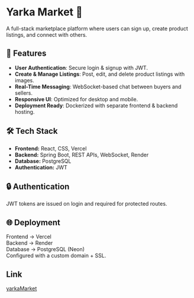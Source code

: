 # Yarka Market 🛒  
A full-stack marketplace platform where users can sign up, create product listings, and connect with others.  

## 🚀 Features
- **User Authentication**: Secure login & signup with JWT.  
- **Create & Manage Listings**: Post, edit, and delete product listings with images.  
- **Real-Time Messaging**: WebSocket-based chat between buyers and sellers.  
- **Responsive UI**: Optimized for desktop and mobile.  
- **Deployment Ready**: Dockerized with separate frontend & backend hosting.

## 🛠️ Tech Stack
- **Frontend:** React, CSS, Vercel  
- **Backend:** Spring Boot, REST APIs, WebSocket, Render  
- **Database:** PostgreSQL  
- **Authentication:** JWT  

## 🔒 Authentication
JWT tokens are issued on login and required for protected routes.

## 🌐 Deployment
Frontend → Vercel \
Backend → Render \
Database → PostgreSQL (Neon) \
Configured with a custom domain + SSL.

## Link
[yarkaMarket](https://yarkamarket.org)
